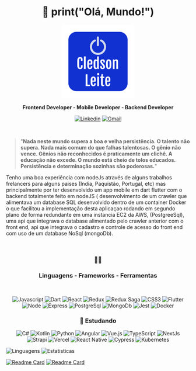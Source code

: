 <div align="center">

# :wave: print("Olá, Mundo!")

![Cledson Leite](MeuLogo.png)
</div>

<div align="center">

**Frontend Developer - Mobile Developer - Backend Developer**
</div>
  
<div align="center">

[![Linkedin](https://img.shields.io/badge/-LinkedIn-blue?style=flat&logo=Linkedin&logoColor=white)](https://www.linkedin.com/in/cledson-leite-223b661a0/) [![Gmail](https://img.shields.io/badge/-Gmail-c14438?style=flat&logo=Gmail&logoColor=white)](mailto:csbetsonline@gmail.com)
</div>
  
<br>

>"**Nada neste mundo supera a boa e velha persistência. O talento não supera. Nada mais comum do que falhas talentosas. O gênio não vence. Gênios não reconhecidos é         praticamente um clichê. A educação não excede. O mundo está cheio de tolos educados. Persistência e determinação sozinhas são poderosas.**"
>
Tenho uma boa experiência com nodeJs através de alguns trabalhos frelancers para alguns paises (India, Paquistão, Portugal, etc) mas principalmente por ter desenvolvido um app mobile em dart flutter com o backend totalmente feito em nodeJS ( desenvolvimento de um crawler que alimentava um database SQL desenvolvido dentro de um container Docker o que facilitou a implementação desta aplicaçao rodando em segundo plano de forma redundante em uma instancia EC2 da AWS, (PostgreeSql), uma api que integrava o database alimentado pelo crawler anterior com o front end, api que integrava o cadastro e controle de acesso do front end com uso de um database NoSql (mongoDb).


<br>
<div align="center">

### :hammer::wrench:
### Linguagens - Frameworks - Ferramentas
</div>
<br>
<div align="center">
  
![Javascript](https://img.shields.io/badge/-Javascript-F7DF1E?style=flat&logo=javascript&logoColor=ffffff) ![Dart](https://img.shields.io/badge/-Dart-0175C2?style=flat&logo=Dart&logoColor=ffffff)
![React](https://img.shields.io/badge/-React-61DAFB?style=flat&logo=react&logoColor=000) ![Redux](https://img.shields.io/badge/-Redux-764ABC?style=flat&logo=Redux&logoColor=fff) ![Redux Saga](https://img.shields.io/badge/-Redux_Saga-999999?style=flat&logo=Redux-saga&logoColor=000) ![CSS3](https://img.shields.io/badge/-CSS3-1572B6?style=flat&logo=css3&logoColor=fff)
![Flutter](https://img.shields.io/badge/-Flutter-0175C2?style=flat&logo=Flutter&logoColor=fff)
![Node](https://img.shields.io/badge/-NodeJs-339933?style=flat&logo=node.js&logoColor=fff) ![Express](https://img.shields.io/badge/-Express-000?style=flat&logo=Express&logoColor=fff) ![PostgreSql](https://img.shields.io/badge/-PostgreSql-336791?style=flat&logo=PostgreSql&logoColor=fff) ![MongoDb](https://img.shields.io/badge/-MongoDb-47A248?style=flat&logo=MongoDb&logoColor=fff)
![Jest](https://img.shields.io/badge/-Jest-C21325?style=flat&logo=Jest&logoColor=fff) ![Docker](https://img.shields.io/badge/-Docker-2496ED?style=flat&logo=Docker&logoColor=fff)
</div>
<div align="center">

### :book: **Estudando**
![C#](https://img.shields.io/badge/-C_Sharp-0175C2?style=flat&logo=c-sharp&logoColor=ffffff) ![Kotlin](https://img.shields.io/badge/-Kotlin-0095D5?style=flat&logo=Kotlin&logoColor=ffffff) ![Python](https://img.shields.io/badge/-Python-3776AB?style=flat&logo=Python&logoColor=ffffff)
![Angular](https://img.shields.io/badge/-Angular-EB391B?style=flat&logo=Angular&logoColor=ffffff) ![Vue.js](https://img.shields.io/badge/-Vue.js-3C873A?style=flat&logo=Vue.js&logoColor=ffffff) 
![TypeScript](https://img.shields.io/badge/-TypeScript-3178C6?style=flat&logo=TypeScript&logoColor=fff) ![NextJs](https://img.shields.io/badge/-NextJs-000?style=flat&logo=Next.js&logoColor=fff) ![Strapi](https://img.shields.io/badge/-Strapi-2F2E8B?style=flat&logo=Strapi&logoColor=fff) ![Vercel](https://img.shields.io/badge/-Vercel-000?style=flat&logo=Vercel&logoColor=fff)
![React Native](https://img.shields.io/badge/-React_Native-000?style=flat&logo=react&logoColor=61DAFB)
![Cypress](https://img.shields.io/badge/-Cypress-17202C?style=flat&logo=cypress&logoColor=ffffff) ![Kubernetes](https://img.shields.io/badge/-Kubernetes-326CE5?style=flat&logo=Kubernetes&logoColor=ffffff)
</div>


</div>

![Linguagens](https://github-readme-stats.vercel.app/api/top-langs/?username=cledson-leite&theme=dracula&count_lang=10&custom_title=Linguagens_Mais_Usadas) ![Estatisticas](https://github-readme-stats.vercel.app/api?username=cledson-leite&show_icons=true&theme=dracula&custom_title=Minhas_Estatísticas)

<!--[![Readme Card](https://github-readme-stats.vercel.app/api/pin/?username=cledson-leite&repo=cpf_brasil&theme=dracula)](https://github.com/cledson-leite/cpf_brasil) -->
[![Readme Card](https://github-readme-stats.vercel.app/api/pin/?username=cledson-leite&repo=teste-sunne-frontend&theme=dracula)](https://github.com/cledson-leite/teste-sunne-frontend) [![Readme Card](https://github-readme-stats.vercel.app/api/pin/?username=cledson-leite&repo=teste-sunne-backend&theme=dracula)](https://github.com/cledson-leite/teste-sunne-backend)
